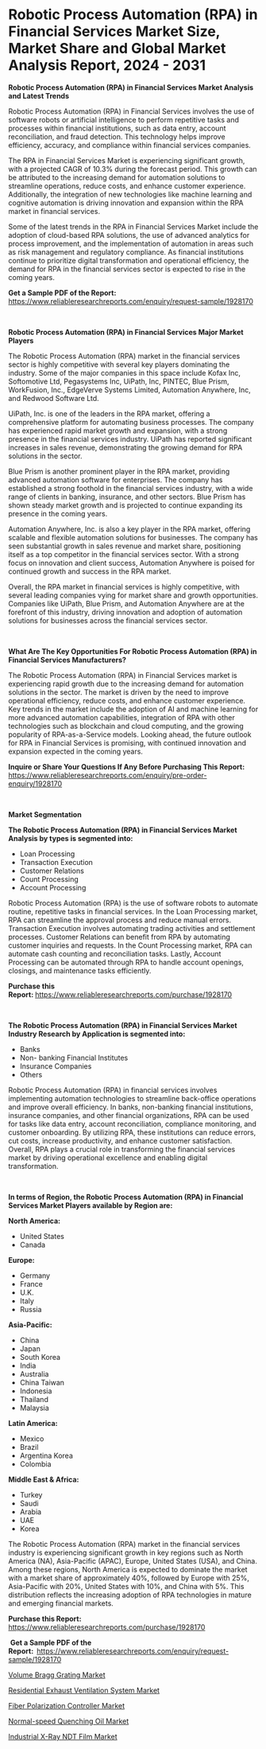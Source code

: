 <p><h1>Robotic Process Automation (RPA) in Financial Services Market Size, Market Share and Global Market Analysis Report, 2024 - 2031</h1></p><p><strong>Robotic Process Automation (RPA) in Financial Services Market Analysis and Latest Trends</strong></p>
<p><p>Robotic Process Automation (RPA) in Financial Services involves the use of software robots or artificial intelligence to perform repetitive tasks and processes within financial institutions, such as data entry, account reconciliation, and fraud detection. This technology helps improve efficiency, accuracy, and compliance within financial services companies.</p><p>The RPA in Financial Services Market is experiencing significant growth, with a projected CAGR of 10.3% during the forecast period. This growth can be attributed to the increasing demand for automation solutions to streamline operations, reduce costs, and enhance customer experience. Additionally, the integration of new technologies like machine learning and cognitive automation is driving innovation and expansion within the RPA market in financial services.</p><p>Some of the latest trends in the RPA in Financial Services Market include the adoption of cloud-based RPA solutions, the use of advanced analytics for process improvement, and the implementation of automation in areas such as risk management and regulatory compliance. As financial institutions continue to prioritize digital transformation and operational efficiency, the demand for RPA in the financial services sector is expected to rise in the coming years.</p></p>
<p><strong>Get a Sample PDF of the Report:&nbsp;</strong> <a href="https://www.reliableresearchreports.com/enquiry/request-sample/1928170">https://www.reliableresearchreports.com/enquiry/request-sample/1928170</a></p>
<p>&nbsp;</p>
<p><strong>Robotic Process Automation (RPA) in Financial Services Major Market Players</strong></p>
<p><p>The Robotic Process Automation (RPA) market in the financial services sector is highly competitive with several key players dominating the industry. Some of the major companies in this space include Kofax Inc, Softomotive Ltd, Pegasystems Inc, UiPath, Inc, PINTEC, Blue Prism, WorkFusion, Inc., EdgeVerve Systems Limited, Automation Anywhere, Inc, and Redwood Software Ltd.</p><p>UiPath, Inc. is one of the leaders in the RPA market, offering a comprehensive platform for automating business processes. The company has experienced rapid market growth and expansion, with a strong presence in the financial services industry. UiPath has reported significant increases in sales revenue, demonstrating the growing demand for RPA solutions in the sector.</p><p>Blue Prism is another prominent player in the RPA market, providing advanced automation software for enterprises. The company has established a strong foothold in the financial services industry, with a wide range of clients in banking, insurance, and other sectors. Blue Prism has shown steady market growth and is projected to continue expanding its presence in the coming years.</p><p>Automation Anywhere, Inc. is also a key player in the RPA market, offering scalable and flexible automation solutions for businesses. The company has seen substantial growth in sales revenue and market share, positioning itself as a top competitor in the financial services sector. With a strong focus on innovation and client success, Automation Anywhere is poised for continued growth and success in the RPA market.</p><p>Overall, the RPA market in financial services is highly competitive, with several leading companies vying for market share and growth opportunities. Companies like UiPath, Blue Prism, and Automation Anywhere are at the forefront of this industry, driving innovation and adoption of automation solutions for businesses across the financial services sector.</p></p>
<p>&nbsp;</p>
<p><strong>What Are The Key Opportunities For Robotic Process Automation (RPA) in Financial Services Manufacturers?</strong></p>
<p><p>The Robotic Process Automation (RPA) in Financial Services market is experiencing rapid growth due to the increasing demand for automation solutions in the sector. The market is driven by the need to improve operational efficiency, reduce costs, and enhance customer experience. Key trends in the market include the adoption of AI and machine learning for more advanced automation capabilities, integration of RPA with other technologies such as blockchain and cloud computing, and the growing popularity of RPA-as-a-Service models. Looking ahead, the future outlook for RPA in Financial Services is promising, with continued innovation and expansion expected in the coming years.</p></p>
<p><strong>Inquire or Share Your Questions If Any Before Purchasing This Report:</strong> <a href="https://www.reliableresearchreports.com/enquiry/pre-order-enquiry/1928170">https://www.reliableresearchreports.com/enquiry/pre-order-enquiry/1928170</a></p>
<p>&nbsp;</p>
<p><strong>Market Segmentation</strong></p>
<p><strong>The Robotic Process Automation (RPA) in Financial Services Market Analysis by types is segmented into:</strong></p>
<p><ul><li>Loan Processing</li><li>Transaction Execution</li><li>Customer Relations</li><li>Count Processing</li><li>Account Processing</li></ul></p>
<p><p>Robotic Process Automation (RPA) is the use of software robots to automate routine, repetitive tasks in financial services. In the Loan Processing market, RPA can streamline the approval process and reduce manual errors. Transaction Execution involves automating trading activities and settlement processes. Customer Relations can benefit from RPA by automating customer inquiries and requests. In the Count Processing market, RPA can automate cash counting and reconciliation tasks. Lastly, Account Processing can be automated through RPA to handle account openings, closings, and maintenance tasks efficiently.</p></p>
<p><strong>Purchase this Report:&nbsp;</strong><a href="https://www.reliableresearchreports.com/purchase/1928170">https://www.reliableresearchreports.com/purchase/1928170</a></p>
<p>&nbsp;</p>
<p><strong>The Robotic Process Automation (RPA) in Financial Services Market Industry Research by Application is segmented into:</strong></p>
<p><ul><li>Banks</li><li>Non- banking Financial Institutes</li><li>Insurance Companies</li><li>Others</li></ul></p>
<p><p>Robotic Process Automation (RPA) in financial services involves implementing automation technologies to streamline back-office operations and improve overall efficiency. In banks, non-banking financial institutions, insurance companies, and other financial organizations, RPA can be used for tasks like data entry, account reconciliation, compliance monitoring, and customer onboarding. By utilizing RPA, these institutions can reduce errors, cut costs, increase productivity, and enhance customer satisfaction. Overall, RPA plays a crucial role in transforming the financial services market by driving operational excellence and enabling digital transformation.</p></p>
<p>&nbsp;</p>
<p><strong>In terms of Region, the Robotic Process Automation (RPA) in Financial Services Market Players available by Region are:</strong></p>
<p>
    <p> <strong> North America: </strong>
        <ul>
            <li>United States</li>
            <li>Canada</li>
        </ul>
        </p> 
    <p> <strong> Europe: </strong>
        <ul>
            <li>Germany</li>
            <li>France</li>
            <li>U.K.</li>
            <li>Italy</li>
            <li>Russia</li>
        </ul>
        </p> 
    <p> <strong> Asia-Pacific: </strong>
        <ul>
            <li>China</li>
            <li>Japan</li>
            <li>South Korea</li>
            <li>India</li>
            <li>Australia</li>
            <li>China Taiwan</li>
            <li>Indonesia</li>
            <li>Thailand</li>
            <li>Malaysia</li>
        </ul>
        </p> 
    <p> <strong> Latin America: </strong>
        <ul>
            <li>Mexico</li>
            <li>Brazil</li>
            <li>Argentina Korea</li>
            <li>Colombia</li>
        </ul>
        </p> 
    <p> <strong> Middle East & Africa: </strong>
        <ul>
            <li>Turkey</li>
            <li>Saudi</li>
            <li>Arabia</li>
            <li>UAE</li>
            <li>Korea</li>
        </ul>
    </p>
    </p>
<p><p>The Robotic Process Automation (RPA) market in the financial services industry is experiencing significant growth in key regions such as North America (NA), Asia-Pacific (APAC), Europe, United States (USA), and China. Among these regions, North America is expected to dominate the market with a market share of approximately 40%, followed by Europe with 25%, Asia-Pacific with 20%, United States with 10%, and China with 5%. This distribution reflects the increasing adoption of RPA technologies in mature and emerging financial markets.</p></p>
<p><strong>Purchase this Report: </strong><a href="https://www.reliableresearchreports.com/purchase/1928170">https://www.reliableresearchreports.com/purchase/1928170</a></p>
<p>&nbsp;<strong>Get a Sample PDF of the Report:&nbsp;&nbsp;</strong><a href="https://www.reliableresearchreports.com/enquiry/request-sample/1928170">https://www.reliableresearchreports.com/enquiry/request-sample/1928170</a></p>
<p><strong></strong></p>
<p><p><a href="https://view.publitas.com/reportprime-1/volume-bragg-grating-market-size-global-industry-overview-market-segmentation-and-forecast-2024-to-2031/">Volume Bragg Grating Market</a></p><p><a href="https://pretty-mail-caf.notion.site/Global-Residential-Exhaust-Ventilation-System-Market-Size-and-Market-Trends-Insights-and-Projection-2b179edc01914abb9a8b517d55e4945d">Residential Exhaust Ventilation System Market</a></p><p><a href="https://view.publitas.com/reportprime-1/fiber-polarization-controller-market-size-evaluating-its-market-trends-growth-and-projections-2024-2031/">Fiber Polarization Controller Market</a></p><p><a href="https://flame-sidecar-702.notion.site/Global-Normal-speed-Quenching-Oil-Market-Size-and-Market-Trends-Insights-and-Projections-from-2024--b2d8497c61db4130a92c1a72cfcd06ab">Normal-speed Quenching Oil Market</a></p><p><a href="https://full-wildebeest-80b.notion.site/Industrial-X-Ray-NDT-Film-Market-Size-Market-Share-and-Global-Market-Analysis-Report-2024-2031-f03197b57fe04e5db207f8b84aacb79e">Industrial X-Ray NDT Film Market</a></p></p>